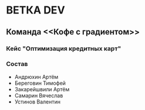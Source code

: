 # ВЕТКА DEV
## Команда  <<Кофе с градиентом>>
### Кейс "Оптимизация кредитных карт"
### Состав
- Андрюхин Артём
- Береговин Тимофей
- Закарейшвили Артём
- Самарин Вячеслав
- Устинов Валентин

